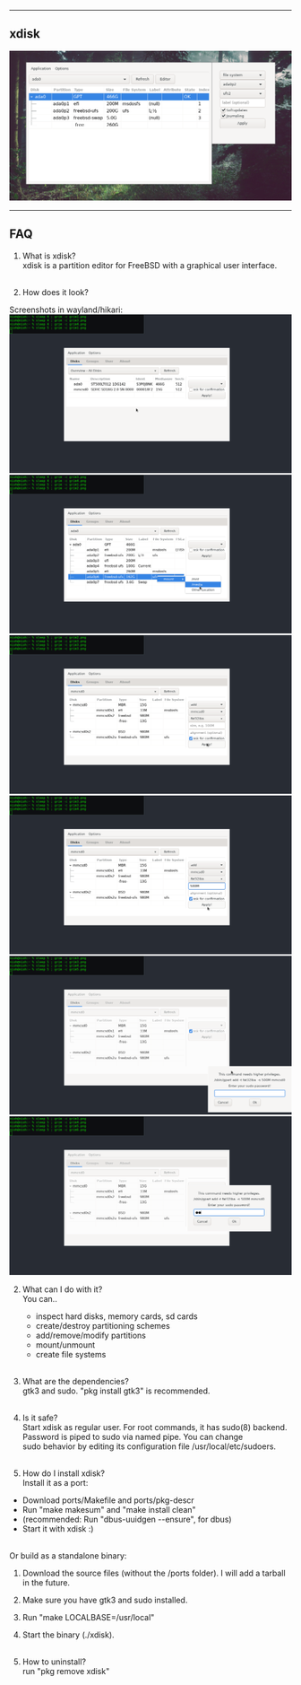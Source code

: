
------------------------
xdisk
------------------------
![](screenshot/xdisk1.png)

-----------------------
FAQ
-----------------------

1. What is xdisk?<br>
xdisk is a partition editor for FreeBSD with a graphical user interface.<br><br>

2. How does it look?<br>

Screenshots in wayland/hikari:
![](screenshot/grim1.png)
![](screenshot/grim2.png)
![](screenshot/grim3.png)
![](screenshot/grim4.png)
![](screenshot/grim5.png)
![](screenshot/grim6.png)

2. What can I do with it?<br>
You can..<br>
   - inspect hard disks, memory cards, sd cards<br>
   - create/destroy partitioning schemes<br>
   - add/remove/modify partitions<br>
   - mount/unmount<br>
   - create file systems<br><br>

3. What are the dependencies?<br>
gtk3 and sudo. "pkg install gtk3" is recommended.<br><br>

4. Is it safe? <br>
Start xdisk as regular user. For root commands, it has sudo(8) backend.<br>
Password is piped to sudo via named pipe. You can change <br>
sudo behavior by editing its configuration file /usr/local/etc/sudoers.<br><br>

5. How do I install xdisk?<br>
Install it as a port:<br>
- Download ports/Makefile and ports/pkg-descr<br>
- Run "make makesum" and "make install clean"<br>
- (recommended: Run "dbus-uuidgen --ensure", for dbus)<br>
- Start it with xdisk :)<br><br>

Or build as a standalone binary:<br>
1. Download the source files (without the /ports folder). I will add a tarball in the future.
2. Make sure you have gtk3 and sudo installed.<br>
3. Run "make LOCALBASE=/usr/local"<br>
4. Start the binary (./xdisk).<br><br>

6. How to uninstall?<br>
run "pkg remove xdisk"<br><br>
